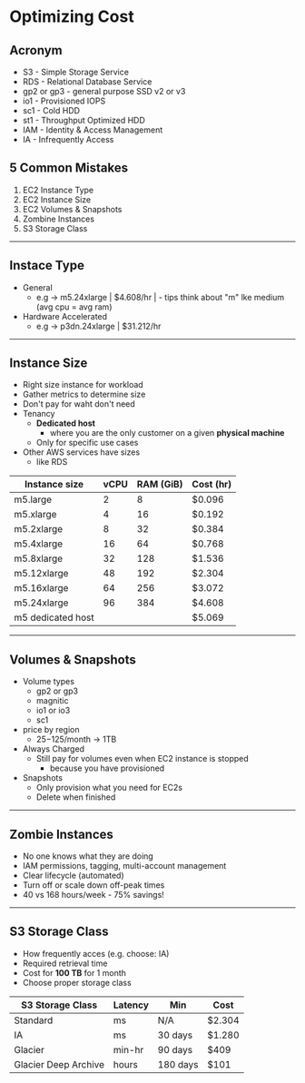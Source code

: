 # Optimizing Cost

## Acronym
* S3 - Simple Storage Service
* RDS - Relational Database Service
* gp2 or gp3 - general purpose SSD v2 or v3 
* io1 - Provisioned IOPS
* sc1 - Cold HDD
* st1 - Throughput Optimized HDD
* IAM - Identity & Access Management
* IA - Infrequently Access


## 5 Common Mistakes
1) EC2 Instance Type
2) EC2 Instance Size
3) EC2 Volumes & Snapshots
4) Zombine Instances
5) S3 Storage Class

---

## Instace Type
* General
  * e.g -> m5.24xlarge | $4.608/hr | - tips think about "m" lke medium (avg cpu = avg ram)
* Hardware Accelerated 
  * e.g -> p3dn.24xlarge | $31.212/hr
  
---

## Instance Size
* Right size instance for workload
* Gather metrics to determine size
* Don't pay for waht don't need
* Tenancy
  * **Dedicated host**
    * where you are the only customer on a given **physical machine**
  * Only for specific use cases
* Other AWS services have sizes
  * like RDS


| Instance size | vCPU | RAM (GiB) | Cost (hr) |
|---------------|------|-----------|-----------|
| m5.large      | 2    | 8         | $0.096    |
| m5.xlarge     | 4    | 16        | $0.192    |
| m5.2xlarge    | 8    | 32        | $0.384    |
| m5.4xlarge    | 16   | 64        | $0.768    |
| m5.8xlarge    | 32   | 128       | $1.536    |
| m5.12xlarge   | 48   | 192       | $2.304    |
| m5.16xlarge   | 64   | 256       | $3.072    |
| m5.24xlarge   | 96   | 384       | $4.608    |
| m5 dedicated host | | | $5.069 |

----

## Volumes & Snapshots
* Volume types
  * gp2 or gp3
  * magnitic
  * io1 or io3
  * sc1
* price by region
  * $25-$125/month -> 1TB
* Always Charged
  * Still pay for volumes even when EC2 instance is stopped
    * because you have provisioned
* Snapshots
  * Only provision what you need for EC2s
  * Delete when finished
  
---

## Zombie Instances
* No one knows what they are doing
* IAM permissions, tagging, multi-account management
* Clear lifecycle (automated)
* Turn off or scale down off-peak times
* 40 vs 168 hours/week - 75% savings! 

---

## S3 Storage Class
* How frequently acces (e.g. choose: IA)
* Required retrieval time
* Cost for **100 TB** for 1 month
* Choose proper storage class

| S3 Storage Class | Latency | Min | Cost |
|------------------|---------|-----|------|
| Standard | ms | N/A | $2.304 |
| IA | ms | 30 days | $1.280 |
| Glacier | min-hr | 90 days | $409 |
| Glacier Deep Archive | hours | 180 days | $101 |

